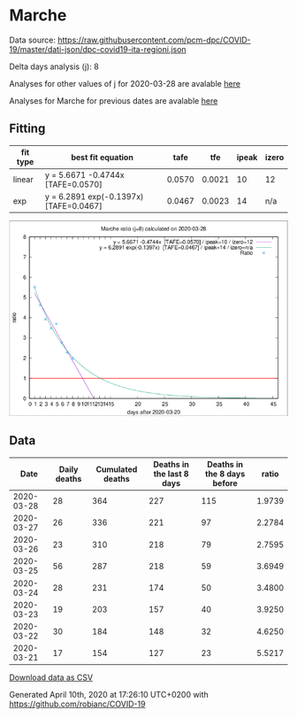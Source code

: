 # Marche

Data source: https://raw.githubusercontent.com/pcm-dpc/COVID-19/master/dati-json/dpc-covid19-ita-regioni.json

Delta days analysis (j): 8

Analyses for other values of j for 2020-03-28 are avalable [here](../README.md)

Analyses for Marche for previous dates are avalable [here](../../README.md)

## Fitting 
|fit type|best fit equation|tafe|tfe|ipeak|izero|
|-------|-----|--------|------|---|---|
|linear|y = 5.6671 -0.4744x  [TAFE=0.0570]|0.0570|0.0021|10|12|
|exp|y = 6.2891 exp(-0.1397x)  [TAFE=0.0467]|0.0467|0.0023|14|n/a|

![Plot](COVID-19_marche_j8_2020-03-28.png)

## Data
|Date|Daily deaths|Cumulated deaths|Deaths in the last 8 days|Deaths in the 8 days before|ratio|
|----|----------|-----------|-------|--------------------|-----|
|2020-03-28|28|364|227|115|1.9739|
|2020-03-27|26|336|221|97|2.2784|
|2020-03-26|23|310|218|79|2.7595|
|2020-03-25|56|287|218|59|3.6949|
|2020-03-24|28|231|174|50|3.4800|
|2020-03-23|19|203|157|40|3.9250|
|2020-03-22|30|184|148|32|4.6250|
|2020-03-21|17|154|127|23|5.5217|

[Download data as CSV](COVID-19_marche_j8_2020-03-28.csv)

Generated April 10th, 2020 at 17:26:10 UTC+0200 with https://github.com/robianc/COVID-19
